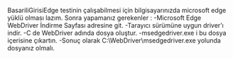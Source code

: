 BasariliGirisiEdge testinin çalışabilmesi için bilgisayarınızda microsoft edge yüklü olması lazım. Sonra yapamanız gerekenler :
-Microsoft Edge WebDriver İndirme Sayfası adresine git.
-Tarayıcı sürümüne uygun driver’ı indir.
-C de WebDriver adında dosya oluştur.
-msedgedriver.exe i bu dosya içerisine çıkartın.
-Sonuç olarak C:\\WebDriver\\msedgedriver.exe yolunda dosyanız olmalı.
